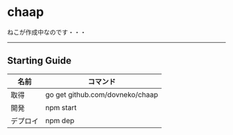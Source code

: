 # chaap
ねこが作成中なのです・・・

***

## Starting Guide

|名前 |   コマンド    |
|-----  |   ----    |
|取得    |   go get github.com/dovneko/chaap|
|開発|npm start|
|デプロイ|npm dep|
